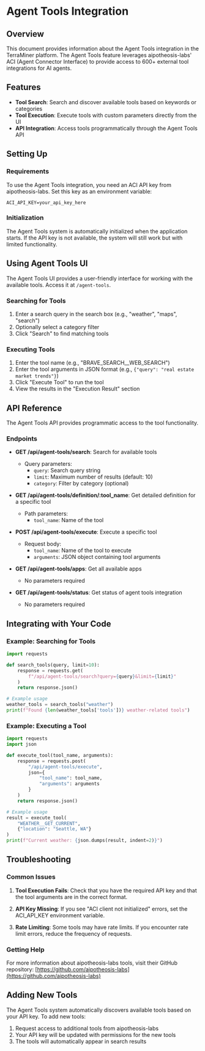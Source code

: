 # Agent Tools Integration

## Overview

This document provides information about the Agent Tools integration in the TerraMiner platform. The Agent Tools feature leverages aipotheosis-labs' ACI (Agent Connector Interface) to provide access to 600+ external tool integrations for AI agents.

## Features

- **Tool Search**: Search and discover available tools based on keywords or categories
- **Tool Execution**: Execute tools with custom parameters directly from the UI
- **API Integration**: Access tools programmatically through the Agent Tools API

## Setting Up

### Requirements

To use the Agent Tools integration, you need an ACI API key from aipotheosis-labs. Set this key as an environment variable:

```
ACI_API_KEY=your_api_key_here
```

### Initialization

The Agent Tools system is automatically initialized when the application starts. If the API key is not available, the system will still work but with limited functionality.

## Using Agent Tools UI

The Agent Tools UI provides a user-friendly interface for working with the available tools. Access it at `/agent-tools`.

### Searching for Tools

1. Enter a search query in the search box (e.g., "weather", "maps", "search")
2. Optionally select a category filter
3. Click "Search" to find matching tools

### Executing Tools

1. Enter the tool name (e.g., "BRAVE_SEARCH__WEB_SEARCH")
2. Enter the tool arguments in JSON format (e.g., `{"query": "real estate market trends"}`)
3. Click "Execute Tool" to run the tool
4. View the results in the "Execution Result" section

## API Reference

The Agent Tools API provides programmatic access to the tool functionality.

### Endpoints

- **GET /api/agent-tools/search**: Search for available tools
  - Query parameters:
    - `query`: Search query string
    - `limit`: Maximum number of results (default: 10)
    - `category`: Filter by category (optional)

- **GET /api/agent-tools/definition/:tool_name**: Get detailed definition for a specific tool
  - Path parameters:
    - `tool_name`: Name of the tool

- **POST /api/agent-tools/execute**: Execute a specific tool
  - Request body:
    - `tool_name`: Name of the tool to execute
    - `arguments`: JSON object containing tool arguments

- **GET /api/agent-tools/apps**: Get all available apps
  - No parameters required

- **GET /api/agent-tools/status**: Get status of agent tools integration
  - No parameters required

## Integrating with Your Code

### Example: Searching for Tools

```python
import requests

def search_tools(query, limit=10):
    response = requests.get(
        f"/api/agent-tools/search?query={query}&limit={limit}"
    )
    return response.json()

# Example usage
weather_tools = search_tools("weather")
print(f"Found {len(weather_tools['tools'])} weather-related tools")
```

### Example: Executing a Tool

```python
import requests
import json

def execute_tool(tool_name, arguments):
    response = requests.post(
        "/api/agent-tools/execute",
        json={
            "tool_name": tool_name,
            "arguments": arguments
        }
    )
    return response.json()

# Example usage
result = execute_tool(
    "WEATHER__GET_CURRENT",
    {"location": "Seattle, WA"}
)
print(f"Current weather: {json.dumps(result, indent=2)}")
```

## Troubleshooting

### Common Issues

1. **Tool Execution Fails**: Check that you have the required API key and that the tool arguments are in the correct format.

2. **API Key Missing**: If you see "ACI client not initialized" errors, set the ACI_API_KEY environment variable.

3. **Rate Limiting**: Some tools may have rate limits. If you encounter rate limit errors, reduce the frequency of requests.

### Getting Help

For more information about aipotheosis-labs tools, visit their GitHub repository: [https://github.com/aipotheosis-labs](https://github.com/aipotheosis-labs)

## Adding New Tools

The Agent Tools system automatically discovers available tools based on your API key. To add new tools:

1. Request access to additional tools from aipotheosis-labs
2. Your API key will be updated with permissions for the new tools
3. The tools will automatically appear in search results